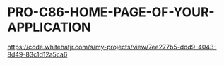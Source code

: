# PRO-C86-HOME-PAGE-OF-YOUR-APPLICATION
https://code.whitehatjr.com/s/my-projects/view/7ee277b5-ddd9-4043-8d49-83c1d12a5ca6
